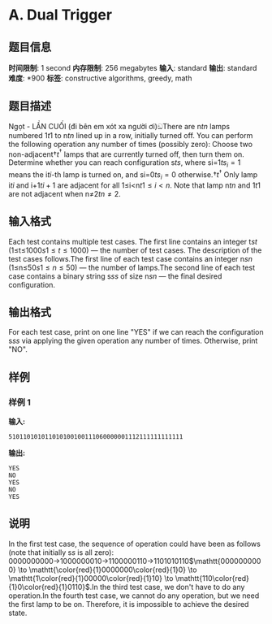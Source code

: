 # A. Dual Trigger

## 题目信息

**时间限制**: 1 second
**内存限制**: 256 megabytes
**输入**: standard
**输出**: standard
**难度**: *900
**标签**: constructive algorithms, greedy, math

## 题目描述

Ngọt - LẦN CUỐI (đi bên em xót xa người ơi)ඞThere are n$t$$n$ lamps numbered 1$t$$1$ to n$t$$n$ lined up in a row, initially turned off. You can perform the following operation any number of times (possibly zero): Choose two non-adjacent†$t$${}^\dagger$ lamps that are currently turned off, then turn them on. Determine whether you can reach configuration s$t$$s$, where si=1$t$$s_i = 1$ means the i$t$$i$-th lamp is turned on, and si=0$t$$s_i = 0$ otherwise.†$t$${}^\dagger$ Only lamp i$t$$i$ and i+1$t$$i + 1$ are adjacent for all 1≤i<n$t$$1 \le i < n$. Note that lamp n$t$$n$ and 1$t$$1$ are not adjacent when n≠2$t$$n \ne 2$.

## 输入格式

Each test contains multiple test cases. The first line contains an integer t$s$$t$ (1≤t≤1000$s$$1 \le t \le 1000$) — the number of test cases. The description of the test cases follows.The first line of each test case contains an integer n$s$$n$ (1≤n≤50$s$$1 \le n \le 50$) — the number of lamps.The second line of each test case contains a binary string s$s$$s$ of size n$s$$n$ — the final desired configuration.

## 输出格式

For each test case, print on one line "YES" if we can reach the configuration s$s$$s$ via applying the given operation any number of times. Otherwise, print "NO".

## 样例

### 样例 1

**输入:**
```
510110101011010100100111060000001112111111111111
```

**输出:**
```
YES
NO
YES
NO
YES
```

## 说明

In the first test case, the sequence of operation could have been as follows (note that initially s$s$ is all zero): 0000000000→1000000010→1100000110→1101010110$\mathtt{0000000000} \to \mathtt{\color{red}{1}0000000\color{red}{1}0} \to \mathtt{1\color{red}{1}00000\color{red}{1}10} \to \mathtt{110\color{red}{1}0\color{red}{1}0110}$.In the third test case, we don't have to do any operation.In the fourth test case, we cannot do any operation, but we need the first lamp to be on. Therefore, it is impossible to achieve the desired state.

